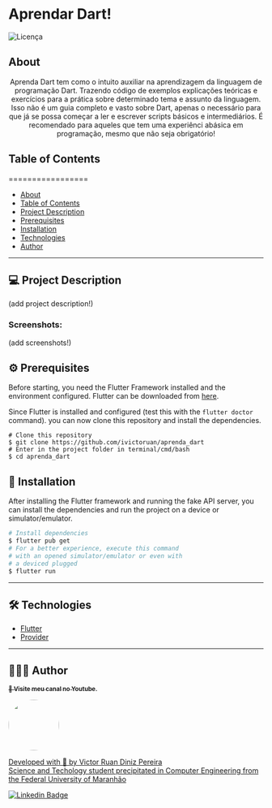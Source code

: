 # Aprendar Dart! 

![Licença](https://img.shields.io/badge/license-MIT-brightgreen)

## About

<p align="center">
Aprenda Dart tem como o intuito auxiliar na aprendizagem da linguagem de programação Dart.              Trazendo código de exemplos explicações teóricas e exercícios para a prática sobre determinado tema e assunto da linguagem.
 Isso não é um guia completo e vasto sobre Dart, apenas o necessário para que já se possa começar a ler e escrever scripts básicos e intermediários. É recomendado para aqueles que tem uma experiênci abásica em programação, mesmo que não seja obrigatório!
</p>


## Table of Contents
=================

   * [About](#about)
   * [Table of Contents](#table-of-contents)
   * [Project Description](#-project-description)
   * [Prerequisites](#-prerequisites)
   * [Installation](#-installation)
   * [Technologies](#-technologies)
   * [Author](#-author)

---

## 💻 Project Description
(add project description!)
<!-- The project consists of a grocery store delivery developed intending solving custumers problems around purchase basic items like rice, beans, pasta, etc...
The application has an API that is being developed together this project where I'll to make avalieble coming soon 🙃 -->

### Screenshots:
(add screenshots!)
<!-- 
<table align="center">
  <tr>
    <td>Home Screen</td>
    <td> + Home</td>
  </tr>
  <tr>
    <td><img src="screenshots/screenshot_1.png" width=250></td>
    <td><img src="screenshots/screenshot_3.png" width=250></td>
  </tr>
  <tr>
    <td>Store Screen</td>
    <td> + Store</td>
  </tr>
  <tr>
    <td><img src="screenshots/screenshot_4.png" width=250></td>
    <td><img src="screenshots/screenshot_5.png" width=250></td>
  </tr>
   <tr>
    <td>Account Screen</td>
    <td>More Screen</td>
  </tr>
    <tr>
    <td><img src="screenshots/screenshot_6.png" width=250></td>
    <td><img src="screenshots/screenshot_8.png" width=250></td>
  </tr>

 </table>

--- -->

<a name="prerequisites"></a>
## ⚙️ Prerequisites

Before starting, you need the Flutter Framework installed and the environment configured. Flutter can be downloaded from [here](https://flutter.dev/).

Since Flutter is installed and configured (test this with the `flutter doctor` command). you can now clone this repository and install the dependencies.

```bash/prompt
# Clone this repository
$ git clone https://github.com/ivictoruan/aprenda_dart
# Enter in the project folder in terminal/cmd/bash
$ cd aprenda_dart
```

## 🚀 Installation

After installing the Flutter framework and running the fake API server, you can install the dependencies and run the project on a device or simulator/emulator.

```bash
# Install dependencies
$ flutter pub get
# For a better experience, execute this command
# with an opened simulator/emulator or even with
# a deviced plugged
$ flutter run
```

---

## 🛠 Technologies

- [Flutter](https://flutter.dev/)
- [Provider](https://pub.dev/packages/provider)
<!-- - [Dio](https://pub.dev/packages/dio) -->
<!-- - [DjangoRestFramework](https://www.django-rest-framework.org/) -->


---

## 🤷‍♂️🙄 Author

<a 
href="https://www.youtube.com/channel/UCYGTHmRH98FPXdnACHAmTjg">
  <sub>
    <b>
    👀 Visite meu canal no Youtube.
    </b>
  </sub>
</a>

<a href=" https://www.youtube.com/channel/UCYGTHmRH98FPXdnACHAmTjg">
 <img style="border-radius: 50%;" src="https://avatars.githubusercontent.com/u/50781733?s=400&u=0db2d44aac1dae18640d5c00e8e0cf8775d8ea64&v=4" width="100px;" alt=""/>

Developed with 🥵 by Victor Ruan Diniz Pereira
<br>
Science and Techology student precipitated in Computer Engineering from the Federal University of Maranhão 

[![Linkedin Badge](https://img.shields.io/badge/-Victor%20Ruan%20Diniz%20Pereira-blue?style=flat-square&logo=Linkedin&logoColor=white&link=https://www.linkedin.com/in/ivictoruan/)](https://www.linkedin.com/in/ivictoruan/)
